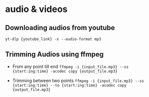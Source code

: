 # audio & videos

## Downloading audios from youtube

`yt-dlp {youtube_link} -x --audio-format mp3`

## Trimming Audios using ffmpeg

- From any point till end `ffmpeg -i {input_file.mp3} --ss {start:ing:time} -acodec copy {output_file.mp3}`
  
- Trimming between two points `ffmpeg -i {input_file.mp3} --ss {start:ing:time} --to {start:ing:time} -acodec copy {output_file.mp3}`
